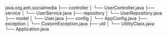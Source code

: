 java.org.anh.socialmedia
├── controller
│   └── UserController.java
├── service
│   └── UserService.java
├── repository
│   └── UserRepository.java
├── model
│   └── User.java
├── config
│   └── AppConfig.java
├── exception
│   └── CustomException.java
├── util
│   └── UtilityClass.java
└── Application.java
